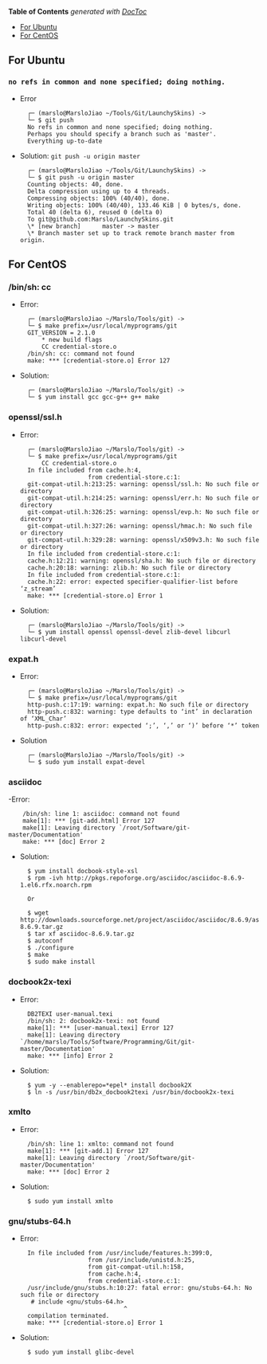 <!-- START doctoc generated TOC please keep comment here to allow auto update -->
<!-- DON'T EDIT THIS SECTION, INSTEAD RE-RUN doctoc TO UPDATE -->
**Table of Contents**  *generated with [DocToc](https://github.com/thlorenz/doctoc)*

- [For Ubuntu](#for-ubuntu)
- [For CentOS](#for-centos)

<!-- END doctoc generated TOC please keep comment here to allow auto update -->

## For Ubuntu
### `no refs in common and none specified; doing nothing.`
- Error

        ┌─ (marslo@MarsloJiao ~/Tools/Git/LaunchySkins) ->
        └─ $ git push
        No refs in common and none specified; doing nothing.
        Perhaps you should specify a branch such as 'master'.
        Everything up-to-date

- Solution: `git push -u origin master`

        ┌─ (marslo@MarsloJiao ~/Tools/Git/LaunchySkins) ->
        └─ $ git push -u origin master
        Counting objects: 40, done.
        Delta compression using up to 4 threads.
        Compressing objects: 100% (40/40), done.
        Writing objects: 100% (40/40), 133.46 KiB | 0 bytes/s, done.
        Total 40 (delta 6), reused 0 (delta 0)
        To git@github.com:Marslo/LaunchySkins.git
        \* [new branch]      master -> master
        \* Branch master set up to track remote branch master from origin.

## For CentOS
### /bin/sh: cc
- Error:

        ┌─ (marslo@MarsloJiao ~/Marslo/Tools/git) ->
        └─ $ make prefix=/usr/local/myprograms/git
        GIT_VERSION = 2.1.0
            * new build flags
            CC credential-store.o
        /bin/sh: cc: command not found
        make: *** [credential-store.o] Error 127

- Solution:

        ┌─ (marslo@MarsloJiao ~/Marslo/Tools/git) ->
        └─ $ yum install gcc gcc-g++ g++ make

### openssl/ssl.h
- Error:

        ┌─ (marslo@MarsloJiao ~/Marslo/Tools/git) ->
        └─ $ make prefix=/usr/local/myprograms/git
            CC credential-store.o
        In file included from cache.h:4,
                         from credential-store.c:1:
        git-compat-util.h:213:25: warning: openssl/ssl.h: No such file or directory
        git-compat-util.h:214:25: warning: openssl/err.h: No such file or directory
        git-compat-util.h:326:25: warning: openssl/evp.h: No such file or directory
        git-compat-util.h:327:26: warning: openssl/hmac.h: No such file or directory
        git-compat-util.h:329:28: warning: openssl/x509v3.h: No such file or directory
        In file included from credential-store.c:1:
        cache.h:12:21: warning: openssl/sha.h: No such file or directory
        cache.h:20:18: warning: zlib.h: No such file or directory
        In file included from credential-store.c:1:
        cache.h:22: error: expected specifier-qualifier-list before ‘z_stream’
        make: *** [credential-store.o] Error 1

- Solution:

        ┌─ (marslo@MarsloJiao ~/Marslo/Tools/git) ->
        └─ $ yum install openssl openssl-devel zlib-devel libcurl libcurl-devel

### expat.h
- Error:

        ┌─ (marslo@MarsloJiao ~/Marslo/Tools/git) ->
        └─ $ make prefix=/usr/local/myprograms/git
        http-push.c:17:19: warning: expat.h: No such file or directory
        http-push.c:832: warning: type defaults to ‘int’ in declaration of ‘XML_Char’
        http-push.c:832: error: expected ‘;’, ‘,’ or ‘)’ before ‘*’ token

- Solution

        ┌─ (marslo@MarsloJiao ~/Marslo/Tools/git) ->
        └─ $ sudo yum install expat-devel

### asciidoc
-Error:

        /bin/sh: line 1: asciidoc: command not found
        make[1]: *** [git-add.html] Error 127
        make[1]: Leaving directory `/root/Software/git-master/Documentation'
        make: *** [doc] Error 2

- Solution:

        $ yum install docbook-style-xsl
        $ rpm -ivh http://pkgs.repoforge.org/asciidoc/asciidoc-8.6.9-1.el6.rfx.noarch.rpm

        Or

        $ wget http://downloads.sourceforge.net/project/asciidoc/asciidoc/8.6.9/asciidoc-8.6.9.tar.gz
        $ tar xf asciidoc-8.6.9.tar.gz
        $ autoconf
        $ ./configure
        $ make
        $ sudo make install

### docbook2x-texi

- Error:

        DB2TEXI user-manual.texi
        /bin/sh: 2: docbook2x-texi: not found
        make[1]: *** [user-manual.texi] Error 127
        make[1]: Leaving directory `/home/marslo/Tools/Software/Programming/Git/git-master/Documentation'
        make: *** [info] Error 2

- Solution:

        $ yum -y --enablerepo=*epel* install docbook2X
        $ ln -s /usr/bin/db2x_docbook2texi /usr/bin/docbook2x-texi

### xmlto
- Error:

        /bin/sh: line 1: xmlto: command not found
        make[1]: *** [git-add.1] Error 127
        make[1]: Leaving directory `/root/Software/git-master/Documentation'
        make: *** [doc] Error 2

- Solution:

        $ sudo yum install xmlto




### gnu/stubs-64.h
- Error:

        In file included from /usr/include/features.h:399:0,
                         from /usr/include/unistd.h:25,
                         from git-compat-util.h:158,
                         from cache.h:4,
                         from credential-store.c:1:
        /usr/include/gnu/stubs.h:10:27: fatal error: gnu/stubs-64.h: No such file or directory
         # include <gnu/stubs-64.h>
                                   ^
        compilation terminated.
        make: *** [credential-store.o] Error 1


- Solution:

        $ sudo yum install glibc-devel
